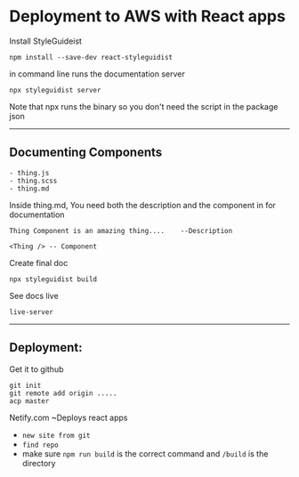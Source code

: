 # Deployment to AWS with React apps

Install StyleGuideist
```
npm install --save-dev react-styleguidist
```

in command line runs the documentation server
```
npx styleguidist server
```
Note that npx runs the binary so you don't need the script in the package json


---
## Documenting Components

```
- thing.js
- thing.scss
- thing.md
```
Inside thing.md,
You need both the description and the component in for documentation
```
Thing Component is an amazing thing....    --Description

<Thing /> -- Component

```

Create final doc
```
npx styleguidist build
```

See docs live
```
live-server
```

---

## Deployment:
Get it to github
```
git init
git remote add origin .....
acp master
```

Netify.com ~Deploys react apps
* `new site from git`
* `find repo`
* make sure `npm run build` is the correct command and `/build` is the directory

